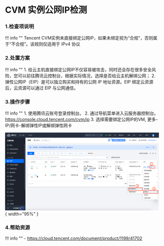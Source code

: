 # CVM 实例公网IP检测

### 1.检查项说明
!!! info ""
    Tencent CVM实例未直接绑定公网IP，如果未绑定视为“合规”，否则属于“不合规”。该规则仅适用于 IPv4 协议

### 2.处置方案
!!! info ""
    1. 给云主机直接绑定公网IP不仅容易被攻击，同时还会存在很多安全风险，您可以前往腾讯云控制台，根据实际情况，选择是否给云主机解绑公网；
    2. 弹性公网IP（EIP）是可以独立购买和持有的公网 IP 地址资源。EIP 绑定云资源后，云资源可以通过 EIP 与公网通信。

### 3.操作步骤
!!! info ""
    1. 使用腾讯云账号登录控制台。
    2. 通过导航菜单进入云服务器控制台。https://console.cloud.tencent.com/cvm/ip
    3. 选择需要绑定公网IP的VM, 更多-IP/网卡-解绑弹性IP或解绑弹性网卡

![处置方案](../../img/suggest/tencent/cvm-eip-bind.png){ width="95%" }

### 4.帮助资源
!!! info ""
    - https://cloud.tencent.com/document/product/1199/41702
